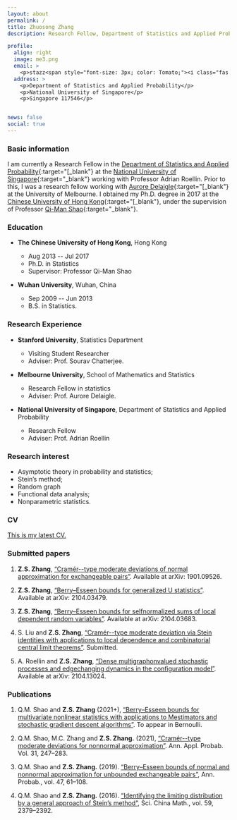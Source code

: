 ```yaml
---
layout: about
permalink: /
title: Zhuosong Zhang
description: Research Fellow, Department of Statistics and Applied Probability, National University of Singapore.

profile:
  align: right
  image: me3.png
  email: >
    <p>stazz<span style="font-size: 3px; color: Tomato;"><i class="fas fa-at"></i></span>nus<span style="font-size: 0.01em; color: Tomato;"><i class="fas fa-dot-circle"></i></span>edu<span style="font-size: 0.01em; color: Tomato;"><i class="fas fa-dot-circle"></i></span>sg</p>
  address: >
    <p>Department of Statistics and Applied Probability</p>
    <p>National University of Singapore</p>
    <p>Singapore 117546</p>


news: false
social: true
---
```


### <i class="fas fa-id-badge"></i> Basic information

I am currently a Research Fellow in the [Department of Statistics and Applied Probability](https://www.stat.nus.edu.sg){:target="[_blank"} at the [National University of Singapore](https://www.nus.edu.sg){:target="\_blank"} working with Professor Adrian Roellin.
Prior to this, I was a research fellow working with [Aurore Delaigle](https://researchers.ms.unimelb.edu.au/~aurored/){:target="[_blank"} at the University of Melbourne. I obtained my Ph.D. degree in 2017 at the [Chinese University of Hong Kong](https://www.cuhk.edu.hk/english/index.html#){:target="[_blank"}, under the supervision of Professor [Qi-Man Shao](http://www.sta.cuhk.edu.hk/qmshao/public_html/index.html){:target="\_blank"}.

### <i class="fas fa-graduation-cap"></i> Education

* **The Chinese University of Hong Kong**, Hong Kong
	- Aug 2013 -- Jul 2017
	- Ph.D. in Statistics
	- Supervisor: Professor Qi-Man Shao

* **Wuhan University**, Wuhan, China
	- Sep 2009 -- Jun 2013
	- B.S. in Statistics.


### <i class="fas fa-microscope"></i> Research Experience
* **Stanford University**, Statistics Department
	- Visiting Student Researcher
	- Adviser: Prof. Sourav Chatterjee.

* **Melbourne University**, School of Mathematics and Statistics
	- Research Fellow in statistics
	- Adviser: Prof. Aurore Delaigle.

* **National University of Singapore**, Department of Statistics and Applied Probability
	- Research Fellow
	- Adviser: Prof. Adrian Roellin

### <span class="fas fa-search"></span> Research interest
* Asymptotic theory in probability and statistics;
* Stein’s method;
* Random graph
* Functional data analysis;
* Nonparametric statistics.

### <i class="fas fa-address-card"></i> CV

[This is my latest CV.](/docs/CV-Zhuosong.pdf)


### <i class="fas fa-book-reader"></i> Submitted papers
1. **Z.­S. Zhang**, [“Cramér--type moderate deviations of normal approximation for exchangeable pairs”](/assets/pdf/Cramer-2019-Ber.pdf). Available at arXiv: 1901.09526.

3. **Z.­S. Zhang**, [“Berry–Esseen bounds for generalized U ­statistics”](/assets/pdf/BE-U-2021.pdf). Available at arXiv: 2104.03479.

5. **Z.­S. Zhang**, [“Berry–Esseen bounds for self­normalized sums of local dependent random variables”](/assets/pdf/BE-local-2021.pdf).
Available at arXiv: 2104.03683.

1. S. Liu and **Z.­S. Zhang**, [“Cramér--type moderate deviation via Stein identities with applications to local dependence and combinatorial central limit theorems”](/assets/pdf/local-dep-2021.pdf). Submitted.

2. A. Roellin and **Z.­S. Zhang**, [“Dense multigraphon­valued stochastic processes and edge­changing
   dynamics in the configuration model”](/assets/pdf/cnfg-2021.pdf). Available at arXiv: 2104.13024.


### <i class="fas fa-book-open"></i> Publications


1. Q.­M. Shao and **Z.­S. Zhang** (2021+), [“Berry–Esseen bounds for multivariate nonlinear statistics
with applications to M­estimators and stochastic gradient descent algorithms”](/docs/SZ21.pdf). To appear in Bernoulli.

1. Q.­M. Shao, M.­C. Zhang and **Z.­S. Zhang.** (2021), [“Cramér--type moderate deviations for
non­normal approximation”](/docs/SZZ21.pdf). Ann. Appl. Probab. Vol. 31, 247–283.

1. Q.­M. Shao and **Z.­S. Zhang.** (2019). [“Berry–Esseen bounds of normal and non­normal approximation
for unbounded exchangeable pairs”](/docs/SZ19.pdf), Ann. Probab., vol. 47, 61–108.

1. Q.­M. Shao and **Z.­S. Zhang.** (2016). [“Identifying the limiting distribution by a general
approach of Stein’s method”](/docs/SZ16.pdf), Sci. China Math., vol. 59, 2379–2392.

